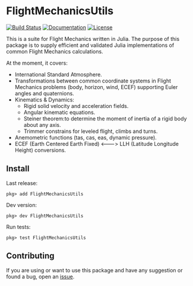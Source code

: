 # FlightMechanicsUtils

[![Build Status](https://github.com/AlexS12/FlightMechanicsUtils.jl/workflows/CI/badge.svg)](https://github.com/AlexS12/FlightMechanicsUtils.jl/actions)
[![Documentation](https://img.shields.io/badge/docs-latest-brightgreen.svg?style=flat-square)](https://alexs12.github.io/FlightMechanicsUtils.jl/dev)
[![License](https://img.shields.io/badge/license-MIT-blue.svg?style=flat-square)](https://github.com/AlexS12/FlightMechanicsUtils.jl/blob/main/LICENSE)


This is a suite for Flight Mechanics written in Julia. The purpose of this package is to supply efficient and validated Julia implementations of common Flight Mechanics calculations.

At the moment, it covers:

- International Standard Atmosphere.
- Transformations between common coordinate systems in Flight Mechanics problems (body, horizon, wind, ECEF) supporting Euler angles and quaternions.
- Kinematics & Dynamics:
  - Rigid solid velocity and acceleration fields.
  - Angular kinematic equations.
  - Steiner theorem:to determine the moment of inertia of a rigid body about any axis.
  - Trimmer constrains for leveled flight, climbs and turns.
- Anemometric functions (tas, cas, eas, dynamic pressure).
- ECEF (Earth Centered Earth Fixed) <---> LLH (Latitude Longitude Height) conversions.


## Install

Last release:

`pkg> add FlightMechanicsUtils`

Dev version:

`pkg> dev FlightMechanicsUtils`

Run tests:

`pkg> test FlightMechanicsUtils`


## Contributing

If you are using or want to use this package and have any suggestion or found a bug, open an [issue](https://github.com/AlexS12/FlightMechanicsUtils.jl/issues).
